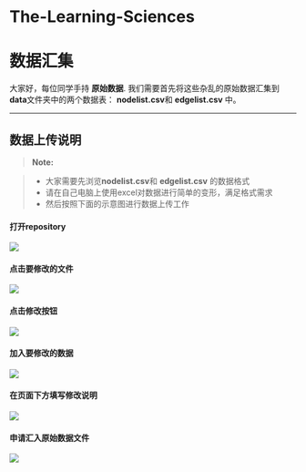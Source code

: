 # The-Learning-Sciences


数据汇集
===================


大家好，每位同学手持 **原始数据**. 我们需要首先将这些杂乱的原始数据汇集到**data**文件夹中的两个数据表： **nodelist.csv**和 **edgelist.csv** 中。

----------


数据上传说明
-------------

> **Note:**

> - 大家需要先浏览**nodelist.csv**和 **edgelist.csv** 的数据格式
> - 请在自己电脑上使用excel对数据进行简单的变形，满足格式需求
> - 然后按照下面的示意图进行数据上传工作

#### <i class="icon-file"></i> 打开repository

![][1]

[1]:
images/step1data.png

#### <i class="icon-file"></i> 点击要修改的文件

![][2]

[2]:
images/step2file.png

#### <i class="icon-file"></i> 点击修改按钮

![][3]

[3]:
images/step3edit.png

#### <i class="icon-file"></i> 加入要修改的数据

![][4]

[4]:
images/step4edit.png


#### <i class="icon-file"></i> 在页面下方填写修改说明

![][5]

[5]:
images/step4note.png

#### <i class="icon-file"></i> 申请汇入原始数据文件

![][6]

[6]:
images/step5request.png

